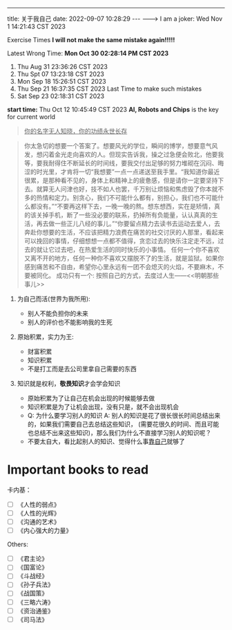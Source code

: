 ---

title: 关于我自己
date: 2022-09-07 10:28:29 ---
---> I am a joker: Wed Nov 1 14:21:43 CST 2023

Exercise Times **I will not make the same mistake again!!!!!**

Latest Wrong Time: **Mon Oct 30 02:28:14 PM CST 2023**

1. Thu Aug 31 23:36:26 CST 2023
2. Thu Spt 07 13:23:18 CST 2023
3. Mon Sep 18 15:26:51 CST 2023
4. Thu Sep 21 16:37:35 CST 2023
   Last Time to make such mistakes
5. Sat Sep 23 02:18:31 CST 2023

**start time:** Thu Oct 12 10:45:49 CST 2023
**AI, Robots and Chips** is the key for current world

> <u>你的名字无人知晓，你的功绩永世长存</u>

> 你太急切的想要一个答案了。想要风光的学位，瞬间的博学，想要意气风发，想闪着金光走向喜欢的人。但现实告诉我，操之过急便会败北，他要我等，要我耐得住不断延长的时间线，要我交付出足够的努力堆砌在沉闷、晦涩的时光里，才肯将一切“我想要”一点一点递送至我手里。“我知道你最近很累，是那种看不见的，身体上和精神上的疲惫感，但是请你一定要坚持下去。就算无人问津也好，技不如人也罢，千万别让烦恼和焦虑毁了你本就不多的热情和定力。别贪心，我们不可能什么都有，别担心，我们也不可能什么都没有。”“不要再这样下去，一晚一晚的熬。想东想西，实在是矫情，真的该关掉手机，断了一些没必要的联系，扔掉所有负能量，认认真真的生活，再去做一些正儿八经的事儿。”“你要留点精力去读书去运动去爱人，去奔赴你想要的生活，不应该把精力浪费在痛苦的社交讨厌的人那里，看起来可以挽回的事情，仔细想想一点都不值得，贪恋过去的快乐注定走不远，过去的就让它过去吧，在热爱生活的同时快乐的小事情。
> 任何一个你不喜欢又离不开的地方，任何一种你不喜欢又摆脱不了的生活，就是监狱。如果你感到痛苦和不自由，希望你心里永远有一团不会熄灭的火焰，不要麻木，不要被同化。
> 成功只有一个: 按照自己的方式，去度过人生——<<明朝那些事儿>>

1. 为自己而活(世界为我所用):

   - 别人不能负担你的未来
   - 别人的评价也不能影响我的生死

2. 原始积累，实力为王:

   - 财富积累
   - 知识积累
   - 不是打工而是去公司里拿自己需要的东西

3. 知识就是权利，**敬畏知识**才会学会知识
   - 原始积累为了让自己在机会出现的时候能够去做
   - 知识积累是为了让机会出现，没有只是，就不会出现机会
   - Q: 为什么要学习别人的知识
     A: 别人的知识是花了很长很长时间总结出来的，如果我们需要自己去总结这些知识，
     (需要花很久的时间、而且可能也总结不出来这些知识)，那么我们为什么不直接学习别人的知识呢？
   - 不要太自大，看比起别人的知识、觉得什么事<u>靠自己</u>就够了

# Important books to read

卡内基：

- [ ] 《人性的弱点》
- [ ] 《人性的光辉》
- [ ] 《沟通的艺术》
- [ ] 《内心强大的力量》

Others:

- [ ] 《君主论》
- [ ] 《国富论》
- [ ] 《斗战经》
- [ ] 《孙子兵法》
- [ ] 《战国策》
- [ ] 《三略六涛》
- [ ] 《资治通鉴》
- [ ] 《司马法》
